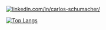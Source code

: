 <a href="https://www.linkedin.com/in/carlos-schumacher/"><img src="https://img.shields.io/badge/LinkedIn-0077B5?style=for-the-badge&logo=linkedin&logoColor=white" alt="linkedin.com/in/carlos-schumacher/"></a>    

[![Top Langs](https://github-readme-stats.vercel.app/api/top-langs/?username=carlosdu00&layout=compact)](https://github.com/anuraghazra/github-readme-stats)

